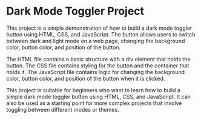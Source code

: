 
# Dark Mode Toggler Project

This project is a simple demonstration of how to build a dark mode toggler button using HTML, CSS, and JavaScript. The button allows users to switch between dark and light mode on a web page, changing the background color, button color, and position of the button.

The HTML file contains a basic structure with a div element that holds the button. The CSS file contains styling for the button and the container that holds it. The JavaScript file contains logic for changing the background color, button color, and position of the button when it is clicked.

This project is suitable for beginners who want to learn how to build a simple dark mode toggler button using HTML, CSS, and JavaScript. It can also be used as a starting point for more complex projects that involve toggling between different modes or themes.
